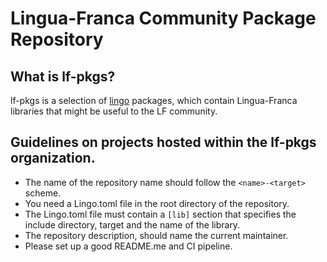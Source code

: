 # Lingua-Franca Community Package Repository

## What is lf-pkgs?

lf-pkgs is a selection of [lingo](https://github.com/lf-lang/lingo) packages, which contain Lingua-Franca libraries that might be useful to the LF community.

## Guidelines on projects hosted within the lf-pkgs organization.

- The name of the repository name should follow the `<name>-<target>` scheme.
- You need a Lingo.toml file in the root directory of the repository.
- The Lingo.toml file must contain a `[lib]` section that specifies the include directory, target and the name of the library.
- The repository description, should name the current maintainer.
- Please set up a good README.me and CI pipeline.

